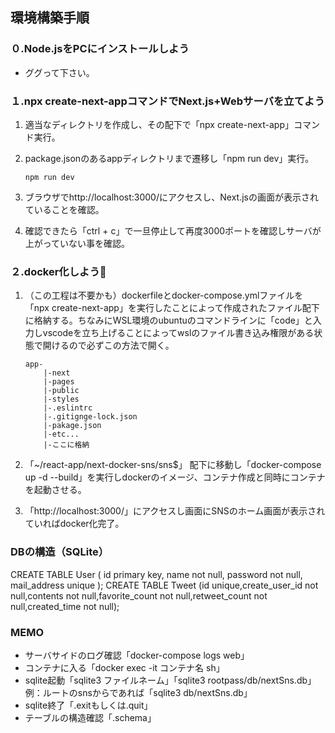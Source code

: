 ## 環境構築手順
### ０.Node.jsをPCにインストールしよう
- ググって下さい。
### １.npx create-next-appコマンドでNext.js+Webサーバを立てよう

1. 適当なディレクトリを作成し、その配下で「npx create-next-app」コマンド実行。

2. package.jsonのあるappディレクトリまで遷移し「npm run dev」実行。

   ```
   npm run dev
   ```

3. ブラウザでhttp://localhost:3000/にアクセスし、Next.jsの画面が表示されていることを確認。

4. 確認できたら「ctrl + c」で一旦停止して再度3000ポートを確認しサーバが上がっていない事を確認。

### ２.docker化しよう:whale:

1. （この工程は不要かも）dockerfileとdocker-compose.ymlファイルを「npx create-next-app」を実行したことによって作成されたファイル配下に格納する。ちなみにWSL環境のubuntuのコマンドラインに「code」と入力しvscodeを立ち上げることによってwslのファイル書き込み権限がある状態で開けるので必ずこの方法で開く。

   ```
   app-
       |-next
       |-pages
       |-public
       |-styles
       |-.eslintrc
       |-.gitignge-lock.json
       |-pakage.json
       |-etc...
       |-ここに格納
   ```

2. 「~/react-app/next-docker-sns/sns$」 配下に移動し「docker-compose up -d --build」を実行しdockerのイメージ、コンテナ作成と同時にコンテナを起動させる。

3. 「http://localhost:3000/」にアクセスし画面にSNSのホーム画面が表示されていればdocker化完了。

### DBの構造（SQLite）
CREATE TABLE User (
    id primary key,
    name not null,
    password not null,
    mail_address unique
);
CREATE TABLE Tweet (id unique,create_user_id not null,contents not null,favorite_count not null,retweet_count not null,created_time not null);


### MEMO
- サーバサイドのログ確認「docker-compose logs web」
- コンテナに入る「docker exec -it コンテナ名 sh」
- sqlite起動「sqlite3 ファイルネーム」「sqlite3 rootpass/db/nextSns.db」例：ルートのsnsからであれば「sqlite3 db/nextSns.db」
- sqlite終了「.exitもしくは.quit」
- テーブルの構造確認「.schema」


